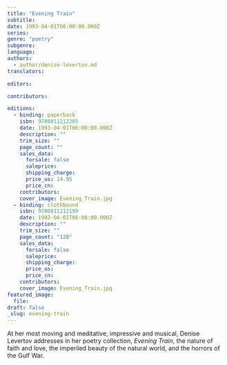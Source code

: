```yaml
---
title: "Evening Train"
subtitle:
date: 1993-04-01T06:00:00.000Z
series:
genre: "poetry"
subgenre:
language:
authors:
  - author/denise-levertov.md
translators:

editors:

contributors:

editions:
  - binding: paperback
    isbn: 9780811212205
    date: 1993-04-01T06:00:00.000Z
    description: ""
    trim_size: ""
    page_count: ""
    sales_data:
      forsale: false
      saleprice:
      shipping_charge:
      price_us: 14.95
      price_cn:
    contributors:
    cover_image: Evening_Train.jpg
  - binding: clothbound
    isbn: 9780811212199
    date: 1993-04-01T06:00:00.000Z
    description: ""
    trim_size: ""
    page_count: "128"
    sales_data:
      forsale: false
      saleprice:
      shipping_charge:
      price_us:
      price_cn:
    contributors:
    cover_image: Evening_Train.jpg
featured_image:
  file:
draft: false
_slug: evening-train
---
```


At her most moving and meditative, impressive and musical, Denise Levertov addresses in her poetry collection, _Evening Train_, the nature of faith and love, the imperiled beauty of the natural world, and the horrors of the Gulf War.


